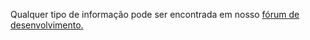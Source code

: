 Qualquer tipo de informação pode ser encontrada em nosso [fórum de desenvolvimento.](http://habbismo.com/forum)